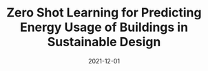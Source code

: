 ---
title: "Zero Shot Learning for Predicting Energy Usage of Buildings in Sustainable Design"
collection: publications
permalink: /publication/2021-ZSL
date: 2021-12-01
paperurl: https://arxiv.org/abs/2202.05206
citation: '<b>Arun Zachariah</b>, Praveen Rao, Brian Corn, and Dominique Davison - &quot;Zero Shot Learning for Predicting Energy Usage of Buildings in Sustainable Design.&quot; <i>AAAI Workshop on AI to Accelerate Science and Engineering (AI2ASE)</i>, 4 pages, Canada, 2022.)'
---